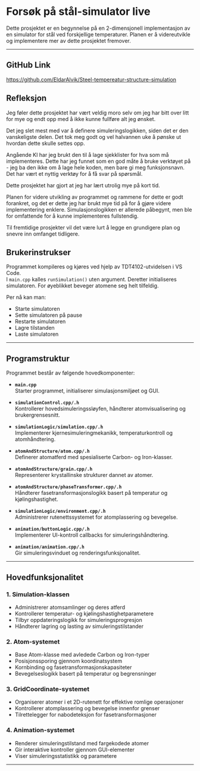 # Forsøk på stål-simulator live

Dette prosjektet er en begynnelse på en 2-dimensjonell implementasjon av en simulator for stål ved forskjellige temperaturer. Planen er å videreutvikle og implementere mer av dette prosjektet fremover.

---

## GitHub Link
https://github.com/EldarAlvik/Steel-tempereatur-structure-simulation

## Refleksjon
Jeg føler dette prosjektet har vært veldig moro selv om jeg har bitt over litt for mye og endt opp med å ikke kunne fullføre alt jeg ønsket.

Det jeg slet mest med var å definere simuleringslogikken, siden det er den vanskeligste delen. Det tok meg godt og vel halvannen uke å pønske ut hvordan dette skulle settes opp.

Angående KI har jeg brukt den til å lage sjekklister for hva som må implementeres. Dette har jeg funnet som en god måte å bruke verktøyet på - jeg ba den ikke om å lage hele koden, men bare gi meg funksjonsnavn. Det har vært et nyttig verktøy for å få svar på spørsmål.

Dette prosjektet har gjort at jeg har lært utrolig mye på kort tid.

Planen for videre utvikling av programmet og rammene for dette er godt forankret, og det er dette jeg har brukt mye tid på for å gjøre videre implementering enklere. Simulasjonslogikken er allerede påbegynt, men ble for omfattende for å kunne implementeres fullstendig.

Til fremtidige prosjekter vil det være lurt å legge en grundigere plan og snevre inn omfanget tidligere.

## Brukerinstrukser

Programmet kompileres og kjøres ved hjelp av TDT4102-utvidelsen i VS Code.  
I `main.cpp` kalles `runSimulation()` uten argument. Deretter initialiseres simulatoren.
For øyeblikket beveger atomene seg helt tilfeldig.

Per nå kan man:
- Starte simulatoren
- Sette simulatoren på pause
- Restarte simulatoren
- Lagre tilstanden
- Laste simulatoren

---

## Programstruktur

Programmet består av følgende hovedkomponenter:

- **`main.cpp`**  
  Starter programmet, initialiserer simulasjonsmiljøet og GUI.

- **`simulationControl.cpp/.h`**  
  Kontrollerer hovedsimuleringssløyfen, håndterer atomvisualisering og brukergrensesnitt.

- **`simulationLogic/simulation.cpp/.h`**  
  Implementerer kjernesimuleringmekanikk, temperaturkontroll og atomhåndtering.

- **`atomAndStructure/atom.cpp/.h`**  
  Definerer atomatferd med spesialiserte Carbon- og Iron-klasser.

- **`atomAndStructure/grain.cpp/.h`**  
  Representerer krystallinske strukturer dannet av atomer.

- **`atomAndStructure/phaseTransformer.cpp/.h`**  
  Håndterer fasetransformasjonslogikk basert på temperatur og kjølingshastighet.

- **`simulationLogic/environment.cpp/.h`**  
  Administrerer rutenettssystemet for atomplassering og bevegelse.

- **`animation/buttonLogic.cpp/.h`**  
  Implementerer UI-kontroll callbacks for simuleringshåndtering.

- **`animation/animation.cpp/.h`**  
  Gir simuleringsvinduet og renderingsfunksjonalitet.

---

## Hovedfunksjonalitet

### 1. Simulation-klassen
- Administrerer atomsamlinger og deres atferd
- Kontrollerer temperatur- og kjølingshastighetparametere
- Tilbyr oppdateringslogikk for simuleringsprogresjon
- Håndterer lagring og lasting av simuleringstilstander

### 2. Atom-systemet
- Base Atom-klasse med avledede Carbon og Iron-typer
- Posisjonssporing gjennom koordinatsystem
- Kornbinding og fasetransformasjonskapasiteter
- Bevegelseslogikk basert på temperatur og begrensninger

### 3. GridCoordinate-systemet
- Organiserer atomer i et 2D-rutenett for effektive romlige operasjoner
- Kontrollerer atomplassering og bevegelse innenfor grenser
- Tilrettelegger for nabodeteksjon for fasetransformasjoner

### 4. Animation-systemet
- Renderer simuleringstilstand med fargekodede atomer
- Gir interaktive kontroller gjennom GUI-elementer
- Viser simuleringsstatistikk og parametere

---
